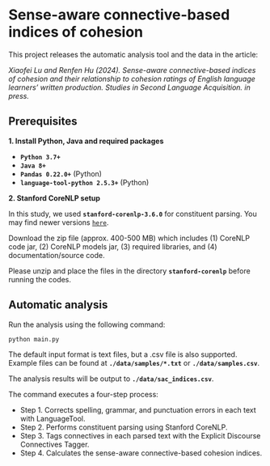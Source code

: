 # Sense-aware connective-based indices of cohesion

This project releases the automatic analysis tool and the data in the article:

<em>Xiaofei Lu and Renfen Hu (2024). Sense-aware connective-based indices of cohesion and their relationship to cohesion ratings of English language learners’ written production. Studies in Second Language Acquisition. in press. </em>

## Prerequisites

**1. Install Python, Java and required packages**

*   **`Python 3.7+`**
*   **`Java 8+`**
*   **`Pandas 0.22.0+`** (Python)
*   **`language-tool-python 2.5.3+`** (Python)

**2. Stanford CoreNLP setup**

In this study, we used **`stanford-corenlp-3.6.0`** for constituent parsing. You may find newer versions [`here`](https://stanfordnlp.github.io/CoreNLP/download.html).

Download the zip file (approx. 400-500 MB) which includes (1) CoreNLP code jar, (2) CoreNLP models jar, (3) required libraries, and (4) documentation/source code.

Please unzip and place the files in the directory **`stanford-corenlp`** before running the codes.

## Automatic analysis 

Run the analysis using the following command:

```python
python main.py
```

The default input format is text files, but a .csv file is also supported. Example files can be found at **`./data/samples/*.txt`** or **`./data/samples.csv`**. 

The analysis results will be output to **`./data/sac_indices.csv`**.

The command executes a four-step process:

- Step 1. Corrects spelling, grammar, and punctuation errors in each text with LanguageTool.  
- Step 2. Performs constituent parsing using Stanford CoreNLP.  
- Step 3. Tags connectives in each parsed text with the Explicit Discourse Connectives Tagger.  
- Step 4. Calculates the sense-aware connective-based cohesion indices.  
